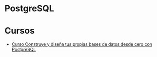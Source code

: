 # PostgreSQL

# Cursos
- [Curso Construye y diseña tus propias bases de datos desde cero con PostgreSQL](https://basesdedatos.dev)